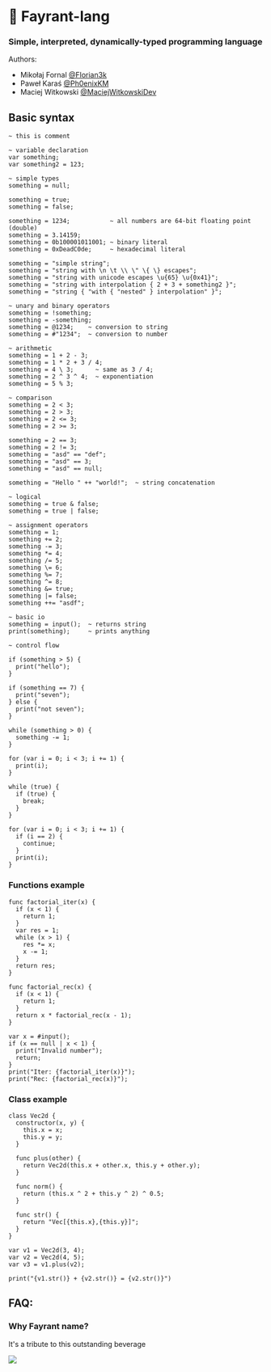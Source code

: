 # 🎩 Fayrant-lang
### Simple, interpreted, dynamically-typed programming language

Authors:
- Mikołaj Fornal [@Florian3k](https://github.com/Florian3k)
- Paweł Karaś [@Ph0enixKM](https://github.com/Ph0enixKM)
- Maciej Witkowski [@MaciejWitkowskiDev](https://github.com/MaciejWitkowskiDev)

## Basic syntax

```=
~ this is comment

~ variable declaration
var something;
var something2 = 123;

~ simple types
something = null;

something = true;
something = false;

something = 1234;           ~ all numbers are 64-bit floating point (double)
something = 3.14159;
something = 0b100001011001; ~ binary literal
something = 0xDeadC0de;     ~ hexadecimal literal

something = "simple string";
something = "string with \n \t \\ \" \{ \} escapes";
something = "string with unicode escapes \u{65} \u{0x41}";
something = "string with interpolation { 2 + 3 + something2 }";
something = "string { "with { "nested" } interpolation" }";

~ unary and binary operators
something = !something;
something = -something;
something = @1234;    ~ conversion to string
something = #"1234";  ~ conversion to number

~ arithmetic
something = 1 + 2 - 3;
something = 1 * 2 + 3 / 4;
something = 4 \ 3;      ~ same as 3 / 4;
something = 2 ^ 3 ^ 4;  ~ exponentiation
something = 5 % 3;

~ comparison
something = 2 < 3;
something = 2 > 3;
something = 2 <= 3;
something = 2 >= 3;

something = 2 == 3;
something = 2 != 3;
something = "asd" == "def";
something = "asd" == 3;
something = "asd" == null;

something = "Hello " ++ "world!";  ~ string concatenation

~ logical
something = true & false;
something = true | false;

~ assignment operators
something = 1;
something += 2;
something -= 3;
something *= 4;
something /= 5;
something \= 6;
something %= 7;
something ^= 8;
something &= true;
something |= false;
something ++= "asdf";

~ basic io
something = input();  ~ returns string
print(something);     ~ prints anything

~ control flow

if (something > 5) {
  print("hello");
}

if (something == 7) {
  print("seven");
} else {
  print("not seven");
}

while (something > 0) {
  something -= 1;
}

for (var i = 0; i < 3; i += 1) {
  print(i);
}

while (true) {
  if (true) {
    break;
  }
}

for (var i = 0; i < 3; i += 1) {
  if (i == 2) {
    continue;
  }
  print(i);
}
```

### Functions example
```=
func factorial_iter(x) {
  if (x < 1) {
    return 1;
  }
  var res = 1;
  while (x > 1) {
    res *= x;
    x -= 1;
  }
  return res;
}

func factorial_rec(x) {
  if (x < 1) {
    return 1;
  }
  return x * factorial_rec(x - 1);
}

var x = #input();
if (x == null | x < 1) {
  print("Invalid number");
  return;
}
print("Iter: {factorial_iter(x)}");
print("Rec: {factorial_rec(x)}");
```

### Class example
```=
class Vec2d {
  constructor(x, y) {
    this.x = x;
    this.y = y;
  }

  func plus(other) {
    return Vec2d(this.x + other.x, this.y + other.y);
  }
  
  func norm() {
    return (this.x ^ 2 + this.y ^ 2) ^ 0.5;
  }
  
  func str() {
    return "Vec[{this.x},{this.y}]";
  } 
}

var v1 = Vec2d(3, 4);
var v2 = Vec2d(4, 5);
var v3 = v1.plus(v2);

print("{v1.str()} + {v2.str()} = {v2.str()}")
```

## FAQ:

### Why Fayrant name?
It's a tribute to this outstanding beverage

![](https://i.imgur.com/7Ni6osS.png)
